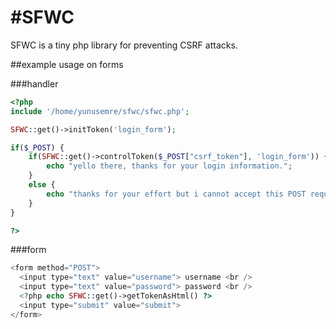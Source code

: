 #SFWC
=====

SFWC is a tiny php library for preventing CSRF attacks.

##example usage on forms

###handler

```php
<?php
include '/home/yunusemre/sfwc/sfwc.php';

SFWC::get()->initToken('login_form');

if($_POST) {
    if(SFWC::get()->controlToken($_POST["csrf_token"], 'login_form')) {
        echo "yello there, thanks for your login information.";
    }
    else {
        echo "thanks for your effort but i cannot accept this POST request.";
    }
}

?>
```

###form

```php
<form method="POST">
  <input type="text" value="username"> username <br />
  <input type="text" value="password"> password <br />
  <?php echo SFWC::get()->getTokenAsHtml() ?>
  <input type="submit" value="submit">
</form>
```
